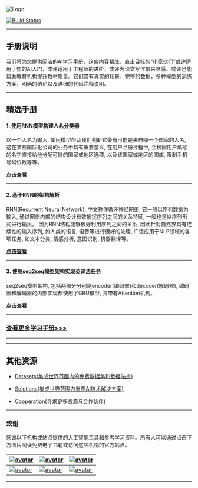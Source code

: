 ![Logo](http://www.tisv.cn/img/logo.png)

[![Build Status](http://www.tisv.cn/img/badge.svg)](http://www.tisv.cn/) 

---

## 手册说明

我们将为您提供简洁的AI学习手册，这些内容精炼，直击目标的“小家伙们”或许适用于您的AI入门，或许适用于工程师的进阶，或许为论文写作带来灵感，或许也能帮助教育机构提升教材质量。它们带有真实的场景，完整的数据，多种模型的训练方案，明确的结论以及详细的代码注释说明。


---

## 精选手册

#### 1. 使用RNN模型构建人名分类器

以一个人名为输入, 使用模型帮助我们判断它最有可能是来自哪一个国家的人名, 这在某些国际化公司的业务中具有重要意义, 在用户注册过程中, 会根据用户填写的名字直接给他分配可能的国家或地区选项, 以及该国家或地区的国旗, 限制手机号码位数等等。		

**[点击查看](http://www.aitutorials.cn:8002/2/#21-rnn)**

---


#### 2. 基于RNN的架构解析

RNN(Recurrent Neural Network), 中文称作循环神经网络, 它一般以序列数据为输入, 通过网络内部的结构设计有效捕捉序列之间的关系特征, 一般也是以序列形式进行输出。
因为RNN结构能够很好利用序列之间的关系, 因此针对自然界具有连续性的输入序列, 如人类的语言, 语音等进行很好的处理, 广泛应用于NLP领域的各项任务, 如文本分类, 情感分析, 意图识别, 机器翻译等。		

**[点击查看](http://www.aitutorials.cn:8002/1/)**


---

#### 3. 使用seq2seq模型架构实现英译法任务

seq2seq模型架构, 包括两部分分别是encoder(编码器)和decoder(解码器), 编码器和解码器的内部实现都使用了GRU模型, 并带有Attention机制。		

**[点击查看](http://www.aitutorials.cn:8002/2/#22-seq2seq)**

---

### [查看更多学习手册>>>](http://ai.tisv.cn/3/#_1)

---

---

## 其他资源

* [Datasets(集成世界范围内的免费数据集和数据站点)](https://github.com/AITutorials/datasets)

* [Solutions(集成世界范围内重要AI技术解决方案)](https://github.com/AITutorials/solutions)

* [Cooperation(寻求更多资源与合作伙伴)](https://github.com/AITutorials/cooperation)

---

### 致谢

感谢以下机构或站点提供的人工智能工具和参考学习资料。所有人可以通过点击下方图片阅读免费电子书籍或访问这些机构的官方站点。


| [![avatar](http://ai.tisv.cn/img/book11.png)](https://livebook.manning.com/book/deep-learning-with-python/) | [![avatar](https://user-images.githubusercontent.com/61530230/76381930-e7e25900-6391-11ea-861a-5ceebb96d4bd.png)](https://www.deeplearningbook.org/contents/TOC.html) | [![avatar](http://ai.tisv.cn/img/book13.png)](http://neuralnetworksanddeeplearning.com/)|
| ---- | ---- | ---- |
| [![avatar](http://ai.tisv.cn/img/t1.png)](https://tensorflow.google.cn/) |  [![avatar](http://ai.tisv.cn/img/t2.png)](https://pytorch.org/) | [![avatar](http://ai.tisv.cn/img/t3.png)](https://keras.io/) |

---
